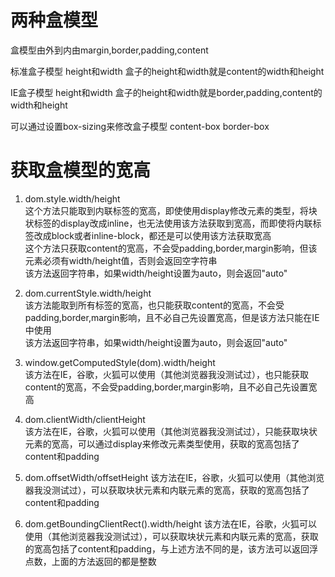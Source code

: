 # 两种盒模型
盒模型由外到内由margin,border,padding,content

标准盒子模型
height和width  盒子的height和width就是content的width和height

IE盒子模型
height和width  盒子的height和width就是border,padding,content的width和height


可以通过设置box-sizing来修改盒子模型
content-box  border-box

# 获取盒模型的宽高
1. dom.style.width/height  
这个方法只能取到内联标签的宽高，即使使用display修改元素的类型，将块状标签的display改成inline，也无法使用该方法获取到宽高，而即使将内联标签改成block或者inline-block，都还是可以使用该方法获取宽高  
这个方法只获取content的宽高，不会受padding,border,margin影响，但该元素必须有width/height值，否则会返回空字符串  
该方法返回字符串，如果width/height设置为auto，则会返回"auto"

2. dom.currentStyle.width/height  
该方法能取到所有标签的宽高，也只能获取content的宽高，不会受padding,border,margin影响，且不必自己先设置宽高，但是该方法只能在IE中使用  
该方法返回字符串，如果width/height设置为auto，则会返回"auto"

3. window.getComputedStyle(dom).width/height  
该方法在IE，谷歌，火狐可以使用（其他浏览器我没测试过），也只能获取content的宽高，不会受padding,border,margin影响，且不必自己先设置宽高

4. dom.clientWidth/clientHeight  
该方法在IE，谷歌，火狐可以使用（其他浏览器我没测试过），只能获取块状元素的宽高，可以通过display来修改元素类型使用，获取的宽高包括了content和padding

5. dom.offsetWidth/offsetHeight
该方法在IE，谷歌，火狐可以使用（其他浏览器我没测试过），可以获取块状元素和内联元素的宽高，获取的宽高包括了content和padding

6. dom.getBoundingClientRect().width/height
该方法在IE，谷歌，火狐可以使用（其他浏览器我没测试过），可以获取块状元素和内联元素的宽高，获取的宽高包括了content和padding，与上述方法不同的是，该方法可以返回浮点数，上面的方法返回的都是整数